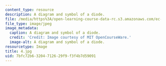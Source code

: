 ```yaml
---
content_type: resource
description: A diagram and symbol of a diode.
file: /media/https%3A/open-learning-course-data-rc.s3.amazonaws.com/ec-s06-practical-electronics-fall-2004/7bfc72b63204712629f9f3f4b7d59091_4.jpg
file_type: image/jpeg
image_metadata:
  caption: A diagram and symbol of a diode.
  credit: 'Credit: Image courtesy of MIT OpenCourseWare.'
  image-alt: A diagram and symbol of a diode.
resourcetype: Image
title: 4.jpg
uid: 7bfc72b6-3204-7126-29f9-f3f4b7d59091
---
```

